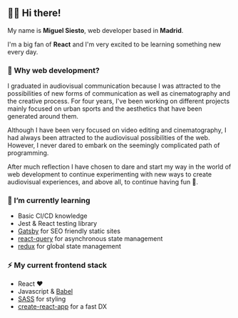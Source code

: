 ## 👋🏼 Hi there! 



My name is **Miguel Siesto**, web developer based in **Madrid**.

I'm a big fan of **React** and I'm very excited to be learning something new every day.

### 🤔 Why web development? 

I graduated in audiovisual communication because I was attracted to the possibilities of new forms of communication as well as cinematography and the creative process. 
For four years, I've been working on different projects mainly focused on urban sports and the aesthetics that have been generated around them.

Although I have been very focused on video editing and cinematography, I had always been attracted to the audiovisual possibilities of the web. However, I never dared to embark on the seemingly complicated path of programming. 

After much reflection I have chosen to dare and start my way in the world of web development to continue experimenting with new ways to create audiovisual experiences, and above all, to continue having fun :rocket:.




### 🌱 I’m currently learning
- Basic CI/CD knowledge
- Jest & React testing library
- [Gatsby](https://www.gatsbyjs.com/) for SEO friendly static sites
- [react-query](https://tanstack.com/query/v4/?from=reactQueryV3&original=https://react-query-v3.tanstack.com/) for asynchronous state management
- [redux](https://redux.js.org/) for global state management

### ⚡ My current frontend stack
- React ❤️
- Javascript & [Babel](https://babeljs.io/)
- [SASS](https://sass-lang.com/) for styling
- [create-react-app](https://create-react-app.dev/docs/getting-started) for a fast DX



<!---
MSiestoGarabana/MSiestoGarabana is a ✨ special ✨ repository because its `README.md` (this file) appears on your GitHub profile..

You can click the Preview link to take a look at your changes.
--->
